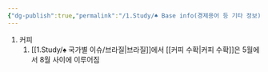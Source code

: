 ```yaml
---
{"dg-publish":true,"permalink":"/1.Study/♠ Base info(경제용어 등 기타 정보)/기타/계절,월/8월/","created":"2023-05-30T11:57:01.285+09:00","updated":"2025-06-03T20:07:22.443+09:00"}
---
```





1. 커피
	1. [[1.Study/♠ 국가별 이슈/브라질\|브라질]]에서 [[커피 수확\|커피 수확]]은 5월에서 8월 사이에 이루어짐